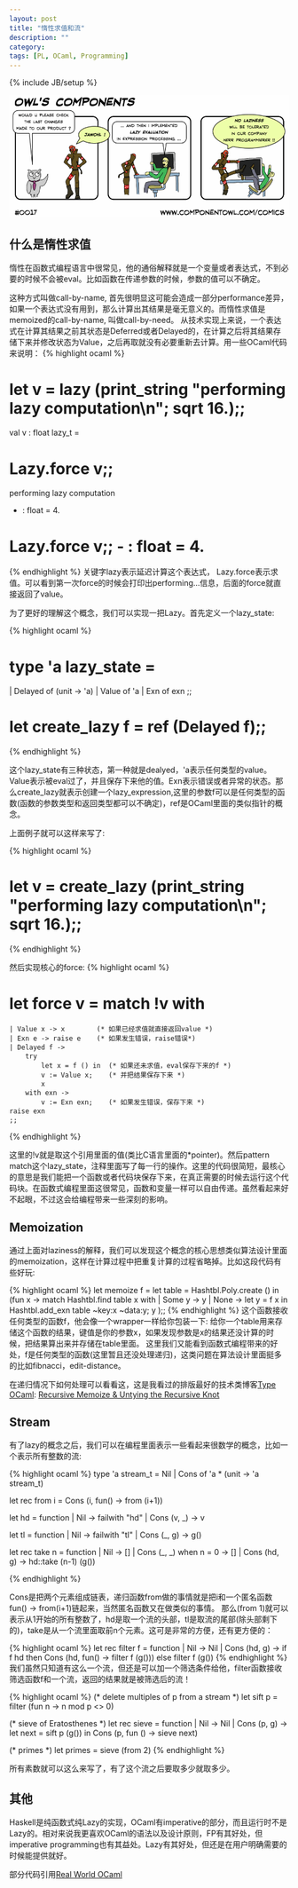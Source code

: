 ```yaml
---
layout: post
title: "惰性求值和流"
description: ""
category:
tags: [PL, OCaml, Programming]
---
```

{% include JB/setup %}

<img src="/images/lazy-eval.png" alt="lazy-eval" class="img-center" />

## 什么是惰性求值

惰性在函数式编程语言中很常见，他的通俗解释就是一个变量或者表达式，不到必要的时候不会被eval。比如函数在传递参数的时候，参数的值可以不确定。

这种方式叫做call-by-name, 首先很明显这可能会造成一部分performance差异，如果一个表达式没有用到，那么计算出其结果是毫无意义的。而惰性求值是memoized的call-by-name, 叫做call-by-need。
从技术实现上来说，一个表达式在计算其结果之前其状态是Deferred或者Delayed的，在计算之后将其结果存储下来并修改状态为Value，之后再取就没有必要重新去计算。用一些OCaml代码来说明：
{% highlight ocaml %}

# let v = lazy (print_string "performing lazy computation\n"; sqrt 16.);;
val v : float lazy_t = <lazy>

# Lazy.force v;;
performing lazy computation

- : float = 4.
# Lazy.force v;; - : float = 4.

{% endhighlight %}
关键字lazy表示延迟计算这个表达式， Lazy.force表示求值。可以看到第一次force的时候会打印出performing...信息，后面的force就直接返回了value。

为了更好的理解这个概念，我们可以实现一把Lazy。首先定义一个lazy_state:

{% highlight ocaml %}
# type 'a lazy_state =
| Delayed of (unit -> 'a)
| Value of 'a
| Exn of exn
;;

# let create_lazy f = ref (Delayed f);;

{% endhighlight %}


这个lazy_state有三种状态，第一种就是dealyed，'a表示任何类型的value。Value表示被eval过了，并且保存下来他的值。Exn表示错误或者异常的状态。那么create_lazy就表示创建一个lazy_expression,这里的参数f可以是任何类型的函数(函数的参数类型和返回类型都可以不确定)，ref是OCaml里面的类似指针的概念。

上面例子就可以这样来写了:

{% highlight ocaml %}
# let v = create_lazy (print_string "performing lazy computation\n"; sqrt 16.);;
{% endhighlight %}

然后实现核心的force:
{% highlight ocaml %}
# let force v = match !v with
    | Value x -> x        (* 如果已经求值就直接返回value *)
    | Exn e -> raise e    (* 如果发生错误，raise错误*)
    | Delayed f ->
        try
            let x = f () in  (* 如果还未求值，eval保存下来的f *)
            v := Value x;    (* 并把结果保存下来 *)
            x
        with exn ->
            v := Exn exn;    (* 如果发生错误，保存下来 *)
    raise exn
    ;;
{% endhighlight %}

这里的!v就是取这个引用里面的值(类比C语言里面的*pointer)。然后pattern match这个lazy_state，注释里面写了每一行的操作。这里的代码很简短，最核心的意思是我们能把一个函数或者代码块保存下来，在真正需要的时候去运行这个代码块。在函数式编程里面这很常见，函数和变量一样可以自由传递。虽然看起来好不起眼，不过这会给编程带来一些深刻的影响。

## Memoization
通过上面对laziness的解释，我们可以发现这个概念的核心思想类似算法设计里面的memoization，这样在计算过程中把重复计算的过程省略掉。比如这段代码有些好玩:

{% highlight ocaml %}
let memoize f =
    let table = Hashtbl.Poly.create ()
    in (fun x ->
      match Hashtbl.find table x with
      | Some y -> y
      | None ->
        let y = f x in
        Hashtbl.add_exn table ~key:x ~data:y;
        y
     );;
{% endhighlight %}
这个函数接收任何类型的函数f，他会像一个wrapper一样给你包装一下: 给你一个table用来存储这个函数的结果，键值是你的参数x，如果发现参数是x的结果还没计算的时候，把结果算出来并存储在table里面。
这里我们又能看到函数式编程带来的好处，f是任何类型的函数(这里暂且还没处理递归)，这类问题在算法设计里面挺多的比如fibnacci，edit-distance。

在递归情况下如何处理可以看看这，这是我看过的排版最好的技术类博客[Type OCaml](http://typeocaml.com):
[Recursive Memoize & Untying the Recursive Knot](http://typeocaml.com/2015/01/25/memoize-rec-untying-the-recursive-knot/)

## Stream

有了lazy的概念之后，我们可以在编程里面表示一些看起来很数学的概念，比如一个表示所有整数的流:

{% highlight ocaml %}
type 'a stream_t = Nil | Cons of 'a * (unit -> 'a stream_t)

let rec from i = Cons (i, fun() -> from (i+1))

let hd = function
    | Nil -> failwith "hd"
    | Cons (v, _) -> v

let tl = function
    | Nil -> failwith "tl"
    | Cons (_, g) -> g()

let rec take n = function
    | Nil -> []
    | Cons (_, _)  when n = 0 -> []
    | Cons (hd, g) -> hd::take (n-1) (g())

{% endhighlight %}

Cons是把两个元素组成链表，递归函数from做的事情就是把i和一个匿名函数fun() -> from(i+1)链起来，当然匿名函数又在做类似的事情。
那么(from 1)就可以表示从1开始的所有整数了，hd是取一个流的头部，tl是取流的尾部(除头部剩下的)，take是从一个流里面取前n个元素。这可是非常的方便，还有更方便的：

{% highlight ocaml %}
let rec filter f = function
    | Nil -> Nil
    | Cons (hd, g) ->
        if f hd then Cons (hd, fun() -> filter f (g()))
        else filter f (g())
{% endhighlight %}
我们虽然只知道有这么一个流，但还是可以加一个筛选条件给他，filter函数接收筛选函数f和一个流，返回的结果就是被筛选后的流！

{% highlight ocaml %}
(* delete multiples of p from a stream *)
let sift p = filter (fun n -> n mod p <> 0)

(* sieve of Eratosthenes *)
let rec sieve = function
    | Nil -> Nil
    | Cons (p, g) ->
        let next = sift p (g()) in
        Cons (p, fun () -> sieve next)

(* primes *)
let primes = sieve (from 2)
{% endhighlight %}

所有素数就可以这么来写了，有了这个流之后要取多少就取多少。

## 其他

Haskell是纯函数式纯Lazy的实现，OCaml有imperative的部分，而且运行时不是Lazy的。相对来说我更喜欢OCaml的语法以及设计原则，FP有其好处，但imperative programming也有其益处。Lazy有其好处，但还是在用户明确需要的时候能提供就好。

部分代码引用[Real World OCaml](https://realworldocaml.org/)
